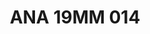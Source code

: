 ---
title: ANA 19MM 014
date: 
draft: false

# descripcion
description : Anillo de plata 925 y nácar

materials: Plata 925

color: 

dimensions: 19mm diámetro

code: 05-29-1280

type: "Anillos"

categories: []

price: $12.940,00

price_eftvo: $11.000,00

# Images
# first image will be shown in the product page
images:
  # - image: "images/path_to_image"
  # La ubicacion de las imagenes es imagenes/Anillos/Anillos.Nácar/05-29-1280-ana-19mm-014
  - image: "./images/anillos/nácar/05-29-1280-ana-19mm-014.jpg"
---